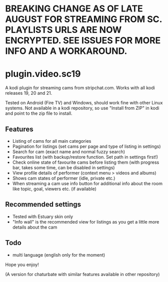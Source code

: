 # BREAKING CHANGE AS OF LATE AUGUST FOR STREAMING FROM SC. PLAYLISTS URLS ARE NOW ENCRYPTED. SEE ISSUES FOR MORE INFO AND A WORKAROUND.

# plugin.video.sc19

A kodi plugin for streaming cams from stripchat.com. Works with all kodi releases 19, 20 and 21.

Tested on Android (Fire TV) and Windows, should work fine with other Linux systems. Not available in a kodi repository, so use "Install from ZIP" in kodi and point to the zip file to install.

## Features

- Listing of cams for all main categories
- Pagination for listings (set cams per page and type of listing in settings)
- Search for cam (exact name and normal fuzzy search)
- Favourites list (with backup/restore function. Set path in settings first!)
- Check online state of favourite cams before listing them (with progress bar, takes some time, can be disabled in settings)
- View profile details of performer (context menu > videos and albums)
- Shows cam states of performer (idle, private etc.)
- When streaming a cam use info button for additional info about the room like topic, goal, viewers etc. (if available)

## Recommended settings

- Tested with Estuary skin only
- "Info wall" is the recommended view for listings as you get a little more details about the cam

## Todo

- multi language (english only for the moment)

Hope you enjoy!

(A version for chaturbate with similar features available in other repository)
